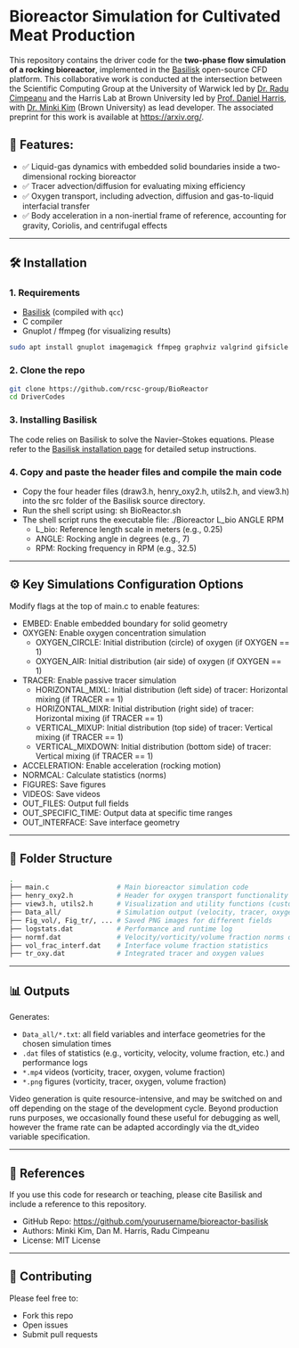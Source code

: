 # Bioreactor Simulation for Cultivated Meat Production

This repository contains the driver code for the **two-phase flow simulation of a rocking bioreactor**, implemented in the [Basilisk](http://basilisk.fr/) open-source CFD platform. This collaborative work is conducted at the intersection between the Scientific Computing Group at the University of Warwick led by [Dr. Radu Cimpeanu](https://www.raducimpeanu.com/) and the Harris Lab at Brown University led by [Prof. Daniel Harris](https://vivo.brown.edu/display/dharri15), with [Dr. Minki Kim](https://engineering.brown.edu/people/minki-kim) (Brown University) as lead developer. The associated preprint for this work is available at https://arxiv.org/.

## 📌 Features:
- ✅ Liquid-gas dynamics with embedded solid boundaries inside a two-dimensional rocking bioreactor
- ✅ Tracer advection/diffusion for evaluating mixing efficiency
- ✅ Oxygen transport, including advection, diffusion and gas-to-liquid interfacial transfer
- ✅ Body acceleration in a non-inertial frame of reference, accounting for gravity, Coriolis, and centrifugal effects

---


## 🛠️ Installation

### 1. Requirements
- [Basilisk](http://basilisk.fr/) (compiled with `qcc`)
- C compiler
- Gnuplot / ffmpeg (for visualizing results)
```bash
sudo apt install gnuplot imagemagick ffmpeg graphviz valgrind gifsicle pstoedit
```

### 2. Clone the repo
```bash
git clone https://github.com/rcsc-group/BioReactor
cd DriverCodes
```
### 3. Installing Basilisk
The code relies on Basilisk to solve the Navier–Stokes equations. Please refer to the [Basilisk installation page](http://basilisk.fr/src/INSTALL) for detailed setup instructions.

### 4. Copy and paste the header files and compile the main code
- Copy the four header files (draw3.h, henry_oxy2.h, utils2.h, and view3.h) into the src folder of the Basilisk source directory.
- Run the shell script using: sh BioReactor.sh
- The shell script runs the executable file: ./Bioreactor L_bio ANGLE RPM
  - L_bio: Reference length scale in meters (e.g., 0.25)
  - ANGLE: Rocking angle in degrees (e.g., 7)
  - RPM: Rocking frequency in RPM (e.g., 32.5)

---


## ⚙️ Key Simulations Configuration Options

Modify flags at the top of main.c to enable features:

- EMBED: Enable embedded boundary for solid geometry
- OXYGEN: Enable oxygen concentration simulation
  - OXYGEN_CIRCLE: Initial distribution (circle) of oxygen (if OXYGEN == 1)
  - OXYGEN_AIR: Initial distribution (air side) of oxygen (if OXYGEN == 1)
- TRACER: Enable passive tracer simulation
  - HORIZONTAL_MIXL: Initial distribution (left side) of tracer: Horizontal mixing (if TRACER == 1)
  - HORIZONTAL_MIXR: Initial distribution (right side) of tracer: Horizontal mixing (if TRACER == 1)
  - VERTICAL_MIXUP: Initial distribution (top side) of tracer: Vertical mixing (if TRACER == 1)
  - VERTICAL_MIXDOWN: Initial distribution (bottom side) of tracer: Vertical mixing (if TRACER == 1)
- ACCELERATION: Enable acceleration (rocking motion)
- NORMCAL: Calculate statistics (norms)
- FIGURES: Save figures
- VIDEOS: Save videos
- OUT_FILES: Output full fields
- OUT_SPECIFIC_TIME: Output data at specific time ranges
- OUT_INTERFACE: Save interface geometry

---


## 📁 Folder Structure

```bash
.                        
├── main.c                 # Main bioreactor simulation code
├── henry_oxy2.h           # Header for oxygen transport functionality
├── view3.h, utils2.h      # Visualization and utility functions (customized)
├── Data_all/              # Simulation output (velocity, tracer, oxygen, etc.)
├── Fig_vol/, Fig_tr/, ... # Saved PNG images for different fields
├── logstats.dat           # Performance and runtime log
├── normf.dat              # Velocity/vorticity/volume fraction norms over time
├── vol_frac_interf.dat    # Interface volume fraction statistics
├── tr_oxy.dat             # Integrated tracer and oxygen values
```

---


## 📊 Outputs

Generates:
- `Data_all/*.txt`: all field variables and interface geometries for the chosen simulation times
- `.dat` files of statistics (e.g., vorticity, velocity, volume fraction, etc.) and performance logs
- `*.mp4` videos (vorticity, tracer, oxygen, volume fraction)
- `*.png` figures (vorticity, tracer, oxygen, volume fraction)

Video generation is quite resource-intensive, and may be switched on and off depending on the stage of the development cycle. Beyond production runs purposes, we occasionally found these useful for debugging as well, however the frame rate can be adapted accordingly via the dt_video variable specification.

---


## 📌 References

If you use this code for research or teaching, please cite Basilisk and include a reference to this repository.

- GitHub Repo: https://github.com/yourusername/bioreactor-basilisk
- Authors: Minki Kim, Dan M. Harris, Radu Cimpeanu
- License: MIT License

---


## 🧑 Contributing

Please feel free to:
- Fork this repo
- Open issues
- Submit pull requests

